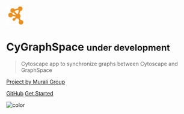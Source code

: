 <img src="_images/icon.svg" width="50">

# CyGraphSpace <small>under development</small>

> Cytoscape app to synchronize graphs between Cytoscape and GraphSpace

[Project by Murali Group](https://github.com/Murali-group)

[GitHub](https://github.com/Murali-Group/CyGraphSpace)
[Get Started](#cygraphspace)

![color](#f0f0f0)
